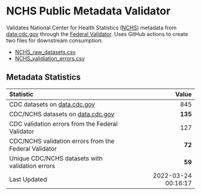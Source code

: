 # NCHS Public Metadata Validator

Validates National Center for Health Statistics ([NCHS](https://www.cdc.gov/nchs/index.htm)) metadata from [data.cdc.gov](https://data.cdc.gov/browse?category=NCHS) through the [Federal Validator](https://dashboard.data.gov/validate). Uses GitHub actions to create two files for downstream consumption:


+ [NCHS_raw_datasets.csv](NCHS_raw_datasets.csv)
+ [NCHS_validiation_errors.csv](NCHS_validiation_errors.csv)


## Metadata Statistics


| Statistic | Value |
| :---      | ---:  |
| CDC datasets on [data.cdc.gov](https://data.cdc.gov/) | 845 |
| CDC/NCHS datasets on [data.cdc.gov](https://data.cdc.gov/browse?category=NCHS)| **135** |
| CDC validation errors from the Federal Validator | 127 |
| CDC/NCHS validation errors from the Federal Validator | **72** |
| Unique CDC/NCHS datasets with validation errors | **59** |
| Last Updated | 2022-03-24 00:16:17 |